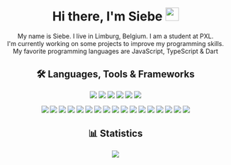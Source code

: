 <div align="center">

  <h1>Hi there, I'm Siebe <img src="https://media.tenor.com/nebZyl8oN7IAAAAi/wave-hello.gif" width="30"></h1>

  My name is Siebe. I live in Limburg, Belgium. I am a student at PXL. </br>
  I'm currently working on some projects to improve my programming skills. </br>
  My favorite programming languages are JavaScript, TypeScript & Dart </br>

  ## 🛠 Languages, Tools & Frameworks

  ![](https://img.shields.io/badge/html5-%23E34F26.svg?style=for-the-badge&logo=html5&logoColor=white) ![](https://img.shields.io/badge/css3-%23274DE3.svg?style=for-the-badge&logo=css3&logoColor=white) ![](https://img.shields.io/badge/javascript-%23323330.svg?style=for-the-badge&logo=javascript&logoColor=%23F7DF1E) ![](https://img.shields.io/badge/typescript-%2300273F.svg?style=for-the-badge&logo=typescript&logoColor=%233078C6) ![](https://img.shields.io/badge/dart-%232FB7F6.svg?style=for-the-badge&logo=dart) ![](https://img.shields.io/badge/python-%23F2C83F.svg?style=for-the-badge&logo=python)

  ![](https://img.shields.io/badge/vs_code-%230165A9.svg?style=for-the-badge&logo=visual-studio-code&logoColor=white) ![](https://img.shields.io/badge/node.js-%2343853D.svg?style=for-the-badge&logo=node.js&logoColor=white) ![](https://img.shields.io/badge/react-%23222222.svg?style=for-the-badge&logo=react&logoColor=%2361DAFB) ![](https://img.shields.io/badge/next.js-%23000000.svg?style=for-the-badge&logo=next.js&logoColor=%23FFFFFF) ![](https://img.shields.io/badge/vite-%239464FF.svg?style=for-the-badge&logo=vite&logoColor=%2361DAFB) ![](https://img.shields.io/badge/express-%23404d59.svg?style=for-the-badge&logo=express&logoColor=%2361DAFB) ![](https://img.shields.io/badge/discord.js-%232C3454.svg?style=for-the-badge&logo=Discord&logoColor=Blue) ![](https://img.shields.io/badge/flutter-%236685E5.svg?style=for-the-badge&logo=flutter&logoColor=white) ![](https://img.shields.io/badge/stripe-%235D56F3.svg?style=for-the-badge&logo=stripe&logoColor=white) ![](https://img.shields.io/badge/bootstrap-%23563D7C.svg?style=for-the-badge&logo=bootstrap&logoColor=white) ![](https://img.shields.io/badge/MongoDB-%234ea94b.svg?style=for-the-badge&logo=mongodb&logoColor=white) ![](https://img.shields.io/badge/mysql-%2300f.svg?style=for-the-badge&logo=mysql&logoColor=white) ![](https://img.shields.io/badge/FireBase-%23FFCC35.svg?style=for-the-badge&logo=firebase&logoColor=white) ![](https://img.shields.io/badge/git-%23F05033.svg?style=for-the-badge&logo=git&logoColor=white) ![](https://img.shields.io/badge/nginx-%23009639.svg?style=for-the-badge&logo=nginx&logoColor=white) ![](https://img.shields.io/badge/macos-1C8CF5?style=for-the-badge&logo=macos&logoColor=white) ![](https://img.shields.io/badge/Ubuntu-E95420?style=for-the-badge&logo=ubuntu&logoColor=white)


  ## 📊 Statistics
  ![](http://github-readme-streak-stats.herokuapp.com?user=SiebeBaree&theme=react&hide_border=true)
  
</div>
